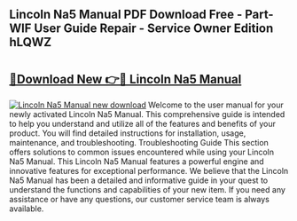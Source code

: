 ## Lincoln Na5 Manual PDF Download Free - Part-WlF User Guide Repair - Service Owner Edition hLQWZ

# <h2><a href="http://bc37017.oget.top/?id=Lincoln+Na5+Manual">🔗Download New 👉🔴 Lincoln Na5 Manual</a></h2>

[![Lincoln Na5 Manual new download](https://i.imgur.com/5g1atiW.png)](http://bc37017.oget.top/?id=Lincoln+Na5+Manual)
Welcome to the user manual for your newly activated Lincoln Na5 Manual. This comprehensive guide is intended to help you understand and utilize all of the features and benefits of your product. You will find detailed instructions for installation, usage, maintenance, and troubleshooting. Troubleshooting Guide This section offers solutions to common issues encountered while using your Lincoln Na5 Manual. This Lincoln Na5 Manual features a powerful engine and innovative features for exceptional performance. We believe that the Lincoln Na5 Manual has been a detailed and informative guide in your quest to understand the functions and capabilities of your new item. If you need any assistance or have any questions, our customer service team is always available.
